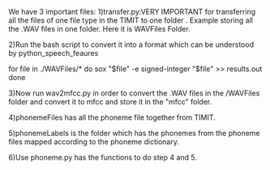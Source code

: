 We have 3 important files:
1)transfer.py:VERY IMPORTANT for transferring all the files of one file type in the TIMIT to one folder .
Example storing all the .WAV files in one folder. Here it is WAVFiles Folder.

2)Run the bash script to convert it into a format which can be understood by python_speech_feaures

for file in ./WAVFiles/*
do
    sox "$file" -e signed-integer "$file" >> results.out
done

3)Now run wav2mfcc.py in order to convert the .WAV files in the /WAVFiles folder and convert it to mfcc and store it in the
"mfcc" folder.

4)phonemeFiles has all the phoneme file together from TIMIT.

5)phonemeLabels is the folder which has the phonemes from the phoneme files mapped according to the phoneme dictionary.

6)Use phoneme.py has the functions to do step 4 and 5.

